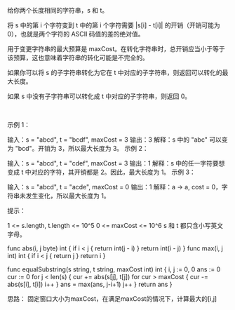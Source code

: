 给你两个长度相同的字符串，s 和 t。

将 s 中的第 i 个字符变到 t 中的第 i 个字符需要 |s[i] - t[i]| 的开销（开销可能为 0），也就是两个字符的 ASCII 码值的差的绝对值。

用于变更字符串的最大预算是 maxCost。在转化字符串时，总开销应当小于等于该预算，这也意味着字符串的转化可能是不完全的。

如果你可以将 s 的子字符串转化为它在 t 中对应的子字符串，则返回可以转化的最大长度。

如果 s 中没有子字符串可以转化成 t 中对应的子字符串，则返回 0。

 

示例 1：

输入：s = "abcd", t = "bcdf", maxCost = 3
输出：3
解释：s 中的 "abc" 可以变为 "bcd"。开销为 3，所以最大长度为 3。
示例 2：

输入：s = "abcd", t = "cdef", maxCost = 3
输出：1
解释：s 中的任一字符要想变成 t 中对应的字符，其开销都是 2。因此，最大长度为 1。
示例 3：

输入：s = "abcd", t = "acde", maxCost = 0
输出：1
解释：a -> a, cost = 0，字符串未发生变化，所以最大长度为 1。
 

提示：

1 <= s.length, t.length <= 10^5
0 <= maxCost <= 10^6
s 和 t 都只含小写英文字母。

func abs(i, j byte) int {
    if i < j {
        return int(j - i)
    } 
    return int(i - j)
}
func max(i, j int) int {
    if i < j {
        return j 
    } 
    return i 
}

func equalSubstring(s string, t string, maxCost int) int {
    i, j := 0, 0
    ans := 0
    cur := 0
    for j < len(s) {
        cur += abs(s[j], t[j])
        for cur > maxCost {
            cur -= abs(s[i], t[i])
            i++
        }
        ans = max(ans, j-i+1)
        j++
    }
    return ans
}


思路： 固定窗口大小为maxCost，在满足maxCost的情况下，计算最大的[i,j]
